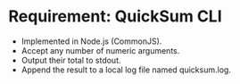 # Requirement: QuickSum CLI
- Implemented in Node.js (CommonJS).
- Accept any number of numeric arguments.
- Output their total to stdout.
- Append the result to a local log file named quicksum.log.